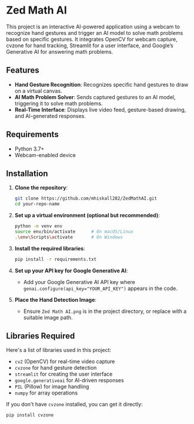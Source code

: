 # Zed Math AI

This project is an interactive AI-powered application using a webcam to recognize hand gestures and trigger an AI model to solve math problems based on specific gestures. It integrates OpenCV for webcam capture, cvzone for hand tracking, Streamlit for a user interface, and Google’s Generative AI for answering math problems.

## Features

- **Hand Gesture Recognition**: Recognizes specific hand gestures to draw on a virtual canvas.
- **AI Math Problem Solver**: Sends captured gestures to an AI model, triggering it to solve math problems.
- **Real-Time Interface**: Displays live video feed, gesture-based drawing, and AI-generated responses.

## Requirements

- Python 3.7+
- Webcam-enabled device

## Installation

1. **Clone the repository**:
    ```bash
    git clone https://github.com/mhiskall282/ZedMathAI.git
    cd your-repo-name
    ```

2. **Set up a virtual environment (optional but recommended)**:
    ```bash
    python -m venv env
    source env/bin/activate      # On macOS/Linux
    .\env\Scripts\activate       # On Windows
    ```

3. **Install the required libraries**:
    ```bash
    pip install -r requirements.txt
    ```

4. **Set up your API key for Google Generative AI**:
   - Add your Google Generative AI API key where `genai.configure(api_key="YOUR_API_KEY")` appears in the code.

5. **Place the Hand Detection Image**:
   - Ensure `Zed Math AI.png` is in the project directory, or replace with a suitable image path.

## Libraries Required

Here's a list of libraries used in this project:
- `cv2` (OpenCV) for real-time video capture
- `cvzone` for hand gesture detection
- `streamlit` for creating the user interface
- `google.generativeai` for AI-driven responses
- `PIL` (Pillow) for image handling
- `numpy` for array operations

If you don't have `cvzone` installed, you can get it directly:
```bash
pip install cvzone
